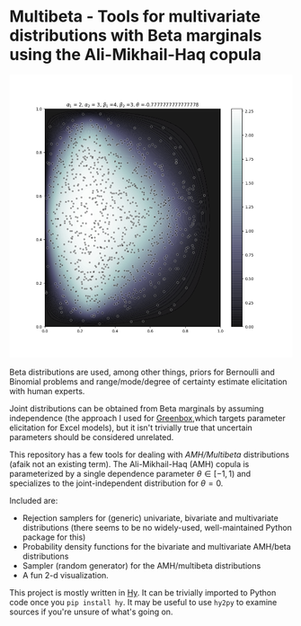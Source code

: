 # Multibeta - Tools for multivariate distributions with Beta marginals using the Ali-Mikhail-Haq copula

![Contour plot](surface.png)

Beta distributions are used, among other things, priors for Bernoulli and Binomial problems and range/mode/degree of certainty estimate elicitation with human experts. 

Joint distributions can be obtained from Beta marginals by assuming independence (the approach I used for [Greenbox](https://github.com/asemic-horizon/stanton),which targets parameter elicitation for Excel models), but it isn't trivially true that uncertain parameters should be considered unrelated. 

This repository has a few tools for dealing with *AMH/Multibeta* distributions (afaik not an existing term). The Ali-Mikhail-Haq (AMH) copula is parameterized by a single dependence parameter $\theta \in [-1,1)$ and specializes to the joint-independent distribution for $\theta = 0$. 

Included are:

* Rejection samplers for (generic) univariate, bivariate and multivariate distributions (there seems to be no widely-used, well-maintained Python package for this)
* Probability density functions for the bivariate and multivariate AMH/beta distributions
* Sampler (random generator) for the AMH/multibeta distributions
* A fun 2-d visualization.

This project is mostly written in [Hy](http://hylang.org). It can be trivially imported to Python code once you `pip install hy`. It may be useful to use `hy2py` to examine sources if you're unsure of what's going on.